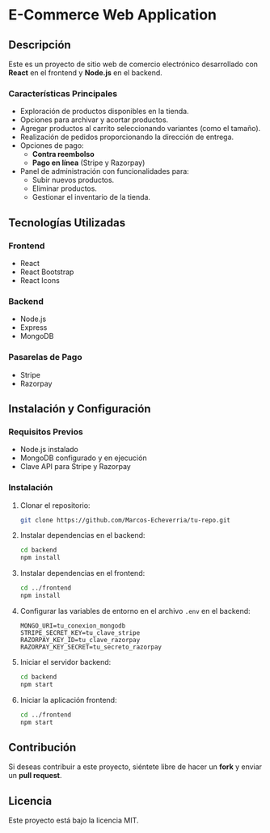 # E-Commerce Web Application

## Descripción
Este es un proyecto de sitio web de comercio electrónico desarrollado con **React** en el frontend y **Node.js** en el backend.

### Características Principales
- Exploración de productos disponibles en la tienda.
- Opciones para archivar y acortar productos.
- Agregar productos al carrito seleccionando variantes (como el tamaño).
- Realización de pedidos proporcionando la dirección de entrega.
- Opciones de pago:
  - **Contra reembolso**
  - **Pago en línea** (Stripe y Razorpay)
- Panel de administración con funcionalidades para:
  - Subir nuevos productos.
  - Eliminar productos.
  - Gestionar el inventario de la tienda.

## Tecnologías Utilizadas
### Frontend
- React
- React Bootstrap
- React Icons

### Backend
- Node.js
- Express
- MongoDB

### Pasarelas de Pago
- Stripe
- Razorpay

## Instalación y Configuración
### Requisitos Previos
- Node.js instalado
- MongoDB configurado y en ejecución
- Clave API para Stripe y Razorpay

### Instalación
1. Clonar el repositorio:
   ```sh
   git clone https://github.com/Marcos-Echeverria/tu-repo.git
   ```

2. Instalar dependencias en el backend:
   ```sh
   cd backend
   npm install
   ```

3. Instalar dependencias en el frontend:
   ```sh
   cd ../frontend
   npm install
   ```

4. Configurar las variables de entorno en el archivo `.env` en el backend:
   ```env
   MONGO_URI=tu_conexion_mongodb
   STRIPE_SECRET_KEY=tu_clave_stripe
   RAZORPAY_KEY_ID=tu_clave_razorpay
   RAZORPAY_KEY_SECRET=tu_secreto_razorpay
   ```

5. Iniciar el servidor backend:
   ```sh
   cd backend
   npm start
   ```

6. Iniciar la aplicación frontend:
   ```sh
   cd ../frontend
   npm start
   ```

## Contribución
Si deseas contribuir a este proyecto, siéntete libre de hacer un **fork** y enviar un **pull request**.

## Licencia
Este proyecto está bajo la licencia MIT.

